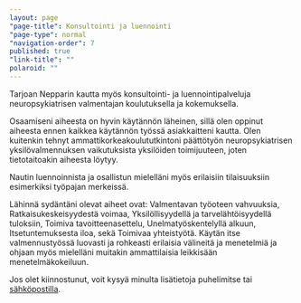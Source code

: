 ```yaml
---
layout: page
"page-title": Konsultointi ja luennointi
"page-type": normal
"navigation-order": 7
published: true
"link-title": ""
polaroid: ""
---
```





Tarjoan Nepparin kautta myös konsultointi- ja luennointipalveluja neuropsykiatrisen valmentajan koulutuksella ja kokemuksella.

Osaamiseni aiheesta on hyvin käytännön läheinen, sillä olen oppinut aiheesta ennen kaikkea käytännön työssä asiakkaitteni kautta. Olen kuitenkin tehnyt ammattikorkeakoulututkintoni päättötyön neuropsykiatrisen yksilövalmennuksen vaikutuksista yksilöiden toimijuuteen, joten tietotaitoakin aiheesta löytyy.

Nautin luennoinnista ja osallistun mielelläni myös erilaisiin tilaisuuksiin esimerkiksi työpajan merkeissä.

Lähinnä sydäntäni olevat aiheet ovat: Valmentavan työoteen vahvuuksia, Ratkaisukeskeisyydestä voimaa, Yksilöllisyydellä ja tarvelähtöisyydellä tuloksiin, Toimiva tavoitteenasettelu, Unelmatyöskentelyllä alkuun, Itsetuntemuksesta iloa, sekä Toimivaa yhteistyötä. Käytän itse valmennustyössä luovasti ja rohkeasti erilaisia välineitä ja menetelmiä ja ohjaan myös mielelläni muitakin ammattilaisia leikkisään menetelmäkokeiluun.

Jos olet kiinnostunut, voit kysyä minulta lisätietoja puhelimitse tai [sähköpostilla](/ota-yhteytta).
